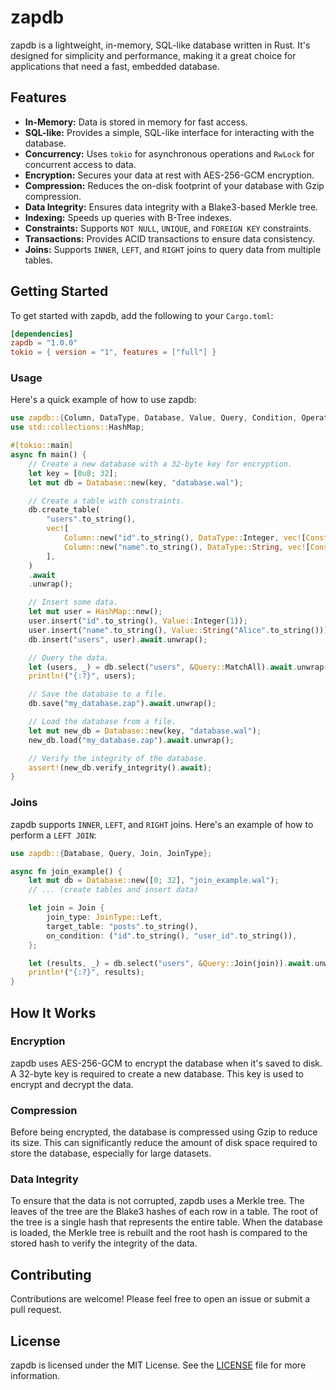 # zapdb

zapdb is a lightweight, in-memory, SQL-like database written in Rust. It's designed for simplicity and performance, making it a great choice for applications that need a fast, embedded database.

## Features

- **In-Memory:** Data is stored in memory for fast access.
- **SQL-like:** Provides a simple, SQL-like interface for interacting with the database.
- **Concurrency:** Uses `tokio` for asynchronous operations and `RwLock` for concurrent access to data.
- **Encryption:** Secures your data at rest with AES-256-GCM encryption.
- **Compression:** Reduces the on-disk footprint of your database with Gzip compression.
- **Data Integrity:** Ensures data integrity with a Blake3-based Merkle tree.
- **Indexing:** Speeds up queries with B-Tree indexes.
- **Constraints:** Supports `NOT NULL`, `UNIQUE`, and `FOREIGN KEY` constraints.
- **Transactions:** Provides ACID transactions to ensure data consistency.
- **Joins:** Supports `INNER`, `LEFT`, and `RIGHT` joins to query data from multiple tables.

## Getting Started

To get started with zapdb, add the following to your `Cargo.toml`:

```toml
[dependencies]
zapdb = "1.0.0"
tokio = { version = "1", features = ["full"] }
```

### Usage

Here's a quick example of how to use zapdb:

```rust
use zapdb::{Column, DataType, Database, Value, Query, Condition, Operator, Constraint};
use std::collections::HashMap;

#[tokio::main]
async fn main() {
    // Create a new database with a 32-byte key for encryption.
    let key = [0u8; 32];
    let mut db = Database::new(key, "database.wal");

    // Create a table with constraints.
    db.create_table(
        "users".to_string(),
        vec![
            Column::new("id".to_string(), DataType::Integer, vec![Constraint::NotNull, Constraint::Unique]),
            Column::new("name".to_string(), DataType::String, vec![Constraint::NotNull]),
        ],
    )
    .await
    .unwrap();

    // Insert some data.
    let mut user = HashMap::new();
    user.insert("id".to_string(), Value::Integer(1));
    user.insert("name".to_string(), Value::String("Alice".to_string()));
    db.insert("users", user).await.unwrap();

    // Query the data.
    let (users, _) = db.select("users", &Query::MatchAll).await.unwrap();
    println!("{:?}", users);

    // Save the database to a file.
    db.save("my_database.zap").await.unwrap();

    // Load the database from a file.
    let mut new_db = Database::new(key, "database.wal");
    new_db.load("my_database.zap").await.unwrap();

    // Verify the integrity of the database.
    assert!(new_db.verify_integrity().await);
}
```

### Joins

zapdb supports `INNER`, `LEFT`, and `RIGHT` joins. Here's an example of how to perform a `LEFT JOIN`:

```rust
use zapdb::{Database, Query, Join, JoinType};

async fn join_example() {
    let mut db = Database::new([0; 32], "join_example.wal");
    // ... (create tables and insert data)

    let join = Join {
        join_type: JoinType::Left,
        target_table: "posts".to_string(),
        on_condition: ("id".to_string(), "user_id".to_string()),
    };

    let (results, _) = db.select("users", &Query::Join(join)).await.unwrap();
    println!("{:?}", results);
}
```

## How It Works

### Encryption

zapdb uses AES-256-GCM to encrypt the database when it's saved to disk. A 32-byte key is required to create a new database. This key is used to encrypt and decrypt the data.

### Compression

Before being encrypted, the database is compressed using Gzip to reduce its size. This can significantly reduce the amount of disk space required to store the database, especially for large datasets.

### Data Integrity

To ensure that the data is not corrupted, zapdb uses a Merkle tree. The leaves of the tree are the Blake3 hashes of each row in a table. The root of the tree is a single hash that represents the entire table. When the database is loaded, the Merkle tree is rebuilt and the root hash is compared to the stored hash to verify the integrity of the data.

## Contributing

Contributions are welcome! Please feel free to open an issue or submit a pull request.

## License

zapdb is licensed under the MIT License. See the [LICENSE](LICENSE) file for more information.
